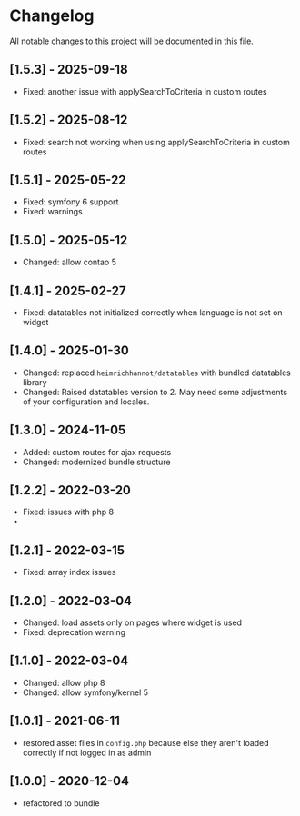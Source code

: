 # Changelog

All notable changes to this project will be documented in this file.

## [1.5.3] - 2025-09-18
- Fixed: another issue with applySearchToCriteria in custom routes

## [1.5.2] - 2025-08-12
- Fixed: search not working when using applySearchToCriteria in custom routes

## [1.5.1] - 2025-05-22
- Fixed: symfony 6 support
- Fixed: warnings

## [1.5.0] - 2025-05-12
- Changed: allow contao 5

## [1.4.1] - 2025-02-27
- Fixed: datatables not initialized correctly when language is not set on widget

## [1.4.0] - 2025-01-30
- Changed: replaced `heimrichhannot/datatables` with bundled datatables library
- Changed: Raised datatables version to 2. May need some adjustments of your configuration and locales.

## [1.3.0] - 2024-11-05
- Added: custom routes for ajax requests
- Changed: modernized bundle structure

## [1.2.2] - 2022-03-20
- Fixed: issues with php 8
- 
## [1.2.1] - 2022-03-15
- Fixed: array index issues

## [1.2.0] - 2022-03-04
- Changed: load assets only on pages where widget is used
- Fixed: deprecation warning

## [1.1.0] - 2022-03-04
- Changed: allow php 8
- Changed: allow symfony/kernel 5

## [1.0.1] - 2021-06-11

- restored asset files in `config.php` because else they aren't loaded correctly if not logged in as admin

## [1.0.0] - 2020-12-04

- refactored to bundle

